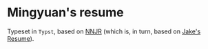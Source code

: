 # Mingyuan's resume

Typeset in `Typst`, based on [NNJR](https://github.com/tzx/NNJR) (which is, in turn, based on [Jake's Resume](https://github.com/jakegut/resume)).